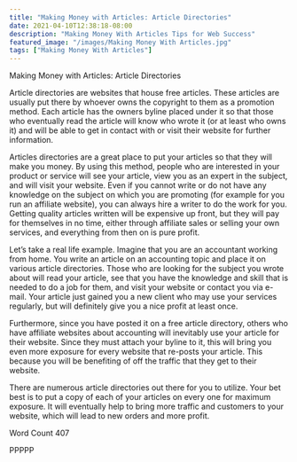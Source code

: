 ```yaml
---
title: "Making Money with Articles: Article Directories"
date: 2021-04-10T12:38:18-08:00
description: "Making Money With Articles Tips for Web Success"
featured_image: "/images/Making Money With Articles.jpg"
tags: ["Making Money With Articles"]
---
```


Making Money with Articles: Article Directories

Article directories are websites that house free articles. These articles are usually put there by whoever owns the copyright to them as a promotion method. Each article has the owners byline placed under it so that those who eventually read the article will know who wrote it (or at least who owns it) and will be able to get in contact with or visit their website for further information.

Articles directories are a great place to put your articles so that they will make you money. By using this method, people who are interested in your product or service will see your article, view you as an expert in the subject, and will visit your website. Even if you cannot write or do not have any knowledge on the subject on which you are promoting (for example for you run an affiliate website), you can always hire a writer to do the work for you. Getting quality articles written will be expensive up front, but they will pay for themselves in no time, either through affiliate sales or selling your own services, and everything from then on is pure profit.

Let’s take a real life example. Imagine that you are an accountant working from home. You write an article on an accounting topic and place it on various article directories. Those who are looking for the subject you wrote about will read your article, see that you have the knowledge and skill that is needed to do a job for them, and visit your website or contact you via e-mail. Your article just gained you a new client who may use your services regularly, but will definitely give you a nice profit at least once.

Furthermore, since you have posted it on a free article directory, others who have affiliate websites about accounting will inevitably use your article for their website. Since they must attach your byline to it, this will bring you even more exposure for every website that re-posts your article. This because you will be benefiting of off the traffic that they get to their website.

There are numerous article directories out there for you to utilize. Your bet best is to put a copy of each of your articles on every one for maximum exposure. It will eventually help to bring more traffic and customers to your website, which will lead to new orders and more profit. 

Word Count 407

PPPPP
